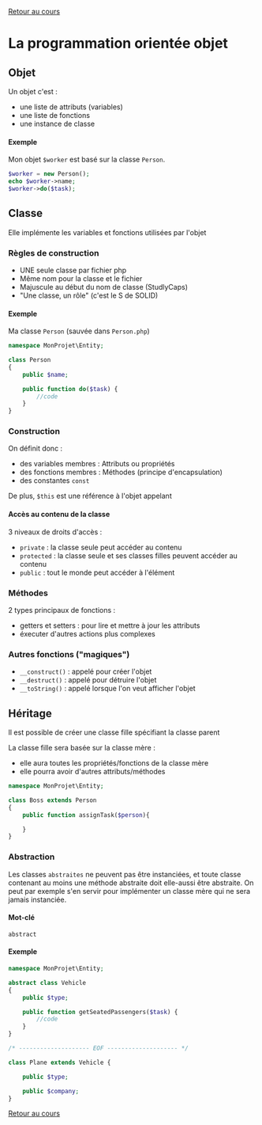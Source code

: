 [Retour au cours](../cours.md)

# La programmation orientée objet

## Objet

Un objet c'est :

* une liste de attributs (variables)
* une liste de fonctions
* une instance de classe

#### Exemple

Mon objet `$worker` est basé sur la classe `Person`.

```php
$worker = new Person();
echo $worker->name;
$worker->do($task);
```

## Classe

Elle implémente les variables et fonctions utilisées par l'objet

### Règles de construction

* UNE seule classe par fichier php
* Même nom pour la classe et le fichier
* Majuscule au début du nom de classe (StudlyCaps)
* "Une classe, un rôle" (c'est le S de SOLID)

#### Exemple

Ma classe `Person` (sauvée dans `Person.php`)

```php
namespace MonProjet\Entity;

class Person
{
	public $name;

	public function do($task) {
		//code
	}
}
```

### Construction

On définit donc :

* des variables membres : Attributs ou propriétés
* des fonctions membres : Méthodes (principe d'encapsulation)
* des constantes `const`

De plus, `$this` est une référence à l'objet appelant

#### Accès au contenu de la classe

3 niveaux de droits d'accès :

* `private` : la classe seule peut accéder au contenu
* `protected` : la classe seule et ses classes filles peuvent accéder au contenu
* `public` : tout le monde peut accéder à l'élément

### Méthodes

2 types principaux de fonctions :

* getters et setters : pour lire et mettre à jour les attributs
* éxecuter d'autres actions plus complexes

### Autres fonctions ("magiques")

* `__construct()` : appelé pour créer l'objet
* `__destruct()` : appelé pour détruire l'objet
* `__toString()` : appelé lorsque l'on veut afficher l'objet

## Héritage

Il est possible de créer une classe fille spécifiant la classe parent

La classe fille sera basée sur la classe mère :

* elle aura toutes les propriétés/fonctions de la classe mère
* elle pourra avoir d'autres attributs/méthodes

```php
namespace MonProjet\Entity;

class Boss extends Person
{
	public function assignTask($person){

	}
}
```

### Abstraction

Les classes `abstraites` ne peuvent pas être instanciées, et toute classe contenant au moins une méthode abstraite doit elle-aussi être abstraite.
On peut par exemple s'en servir pour implémenter un classe mère qui ne sera jamais instanciée.

#### Mot-clé

`abstract`

#### Exemple

```php
namespace MonProjet\Entity;

abstract class Vehicle
{
	public $type;

	public function getSeatedPassengers($task) {
		//code
	}
}

/* -------------------- EOF -------------------- */

class Plane extends Vehicle {

	public $type;

	public $company;
}

```

[Retour au cours](../cours.md)
